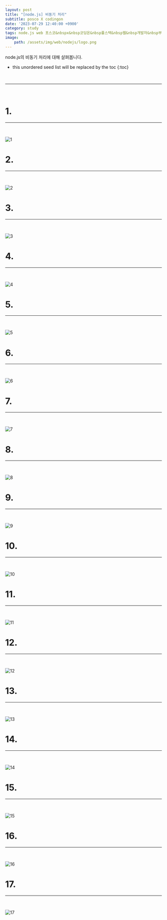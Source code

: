 ```yaml
---
layout: post
title: "[node.js] 비동기 처리"
subtitle: posco X codingon
date: '2023-07-29 12:40:00 +0900'
category: study
tags: node.js web 포스코&nbspx&nbsp코딩온&nbsp풀스택&nbsp웹&nbsp개발자&nbsp부트캠프&nbsp8기
image:
    path: /assets/img/web/nodejs/logo.png
---
```


node.js의 비동기 처리에 대해 살펴봅니다.<br>

<!--more-->

* this unordered seed list will be replaced by the toc
{:toc}
<br>



---
<br>

# 1. 
---
<br>

![1](/assets/img/web/spring/2023-04-24-[Spring]_파일_업로드/1.png)
<br>



# 2. 
---
<br>

![2](/assets/img/web/spring/2023-04-24-[Spring]_파일_업로드/2.png)
<br>




# 3. 
---
<br>

![3](/assets/img/web/spring/2023-04-24-[Spring]_파일_업로드/3.png)
<br>



# 4. 
---
<br>

![4](/assets/img/web/spring/2023-04-24-[Spring]_파일_업로드/4.png)
<br>




# 5. 
---
<br>

![5](/assets/img/web/spring/2023-04-24-[Spring]_파일_업로드/5.png)
<br>



# 6. 
---
<br>

![6](/assets/img/web/spring/2023-04-24-[Spring]_파일_업로드/6.png)
<br>



# 7. 
---
<br>

![7](/assets/img/web/spring/2023-04-24-[Spring]_파일_업로드/7.png)
<br>



# 8. 
---
<br>

![8](/assets/img/web/spring/2023-04-24-[Spring]_파일_업로드/8.png)
<br>




# 9. 
---
<br>

![9](/assets/img/web/spring/2023-04-24-[Spring]_파일_업로드/9.png)
<br>



# 10. 
---
<br>

![10](/assets/img/web/spring/2023-04-24-[Spring]_파일_업로드/10.png)
<br>



# 11. 
---
<br>

![11](/assets/img/web/spring/2023-04-24-[Spring]_파일_업로드/11.png)
<br>



# 12. 
---
<br>

![12](/assets/img/web/spring/2023-04-24-[Spring]_파일_업로드/12.png)
<br>



# 13. 
---
<br>

![13](/assets/img/web/spring/2023-04-24-[Spring]_파일_업로드/13.png)
<br>



# 14. 
---
<br>

![14](/assets/img/web/spring/2023-04-24-[Spring]_파일_업로드/14.png)
<br>



# 15. 
---
<br>

![15](/assets/img/web/spring/2023-04-24-[Spring]_파일_업로드/15.png)
<br>



# 16. 
---
<br>

![16](/assets/img/web/spring/2023-04-24-[Spring]_파일_업로드/16.png)
<br>



# 17. 
---
<br>

![17](/assets/img/web/spring/2023-04-24-[Spring]_파일_업로드/17.png)
<br>


